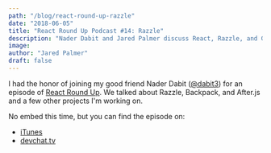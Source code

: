 ```yaml
---
path: "/blog/react-round-up-razzle"
date: "2018-06-05"
title: "React Round Up Podcast #14: Razzle"
description: "Nader Dabit and Jared Palmer discuss React, Razzle, and GraphQL on React Round Up Podcast"
image: 
author: "Jared Palmer"
draft: false
---
```


I had the honor of joining my good friend Nader Dabit ([@dabit3](https://twitter.com/dabit3)) for an episode of [React Round Up](https://devchat.tv/react-round-up).
We talked about Razzle, Backpack, and After.js and a few other projects I'm working on.

No embed this time, but you can find the episode on:

- [iTunes](https://itunes.apple.com/us/podcast/the-react-podcast/id1341969432#)
- [devchat.tv](https://devchat.tv/react-round-up/rru-014-razzle-with-jared-palmer)

